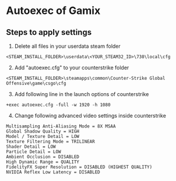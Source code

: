 # Autoexec of Gamix

## Steps to apply settings

1. Delete all files in your userdata steam folder

```
<STEAM_INSTALL_FOLDER>\userdata\<YOUR_STEAM32_ID>\730\local\cfg
```

2. Add "autoexec.cfg" to your counterstrike folder

```
<STEAM_INSTALL_FOLDER>\steamapps\common\Counter-Strike Global Offensive\game\csgo\cfg
```

3. Add following line in the launch options of counterstrike

```
+exec autoexec.cfg -full -w 1920 -h 1080
```

4. Change following advanced video settings inside counterstrike

```
Multisampling Anti-Aliasing Mode = 8X MSAA
Global Shadow Quality = HIGH
Model / Texture Detail = LOW
Texture Filtering Mode = TRILINEAR
Shader Detail = LOW
Particle Detail = LOW
Ambient Occlusion = DISABLED
High Dynamic Range = QUALITY
FidelityFX Super Resolution = DISABLED (HIGHEST QUALITY)
NVIDIA Reflex Low Latency = DISABLED
```
